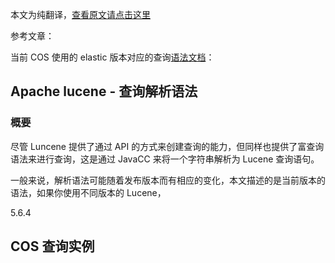 本文为纯翻译，[查看原文请点击这里](https://lucene.apache.org/core/2_9_4/queryparsersyntax.html)

参考文章：

当前 COS 使用的 elastic 版本对应的查询[语法文档](https://www.elastic.co/guide/en/elasticsearch/reference/5.6/query-dsl-query-string-query.html#query-string-syntax)：


## Apache lucene - 查询解析语法

### 概要

尽管 Luncene 提供了通过 API 的方式来创建查询的能力，但同样也提供了富查询语法来进行查询，这是通过 JavaCC 来将一个字符串解析为 Lucene 查询语句。

一般来说，解析语法可能随着发布版本而有相应的变化，本文描述的是当前版本的语法，如果你使用不同版本的 Lucene，


5.6.4


## COS 查询实例

###
